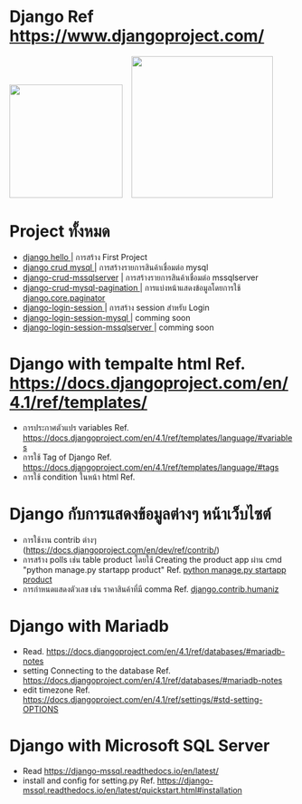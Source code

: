 
# Django Ref https://www.djangoproject.com/
<img src="https://upload.wikimedia.org/wikipedia/commons/7/75/Django_logo.svg" width="200" >  &nbsp;&nbsp; <img src="https://mariadb.com/wp-content/uploads/2019/11/mariadb-horizontal-blue.svg" width="250"/>
# Project ทั้งหมด 
* <a href="https://github.com/kiadbodinchansuk/Django/tree/main/djangohello"> django hello </a> | การสร้าง First Project
* <a href="https://github.com/kiadbodinchansuk/Django/tree/main/djangocrudmysql"> django crud mysql </a>|  การสร้างรายการสินค้าเชื่อมต่อ mysql 
* <a href="https://github.com/kiadbodinchansuk/Django/tree/main/django-crud-mssqlserver"> django-crud-mssqlserver</a> | การสร้างรายการสินค้าเชื่อมต่อ  mssqlserver
* <a href="https://github.com/kiadbodinchansuk/Django/tree/main/django-crud-mysql-pagination"> django-crud-mysql-pagination </a> |  การแบ่งหน้าแสดงข้อมูลโดยการใช้ <a href="https://docs.djangoproject.com/en/4.0/_modules/django/core/paginator/"> django.core.paginator </a>  
* <a href="https://github.com/kiadbodinchansuk/Django/tree/main/django-login-session"> django-login-session </a> | การสร้าง session สำหรับ Login
* <a href="https://github.com/kiadbodinchansuk/Django/">django-login-session-mysql </a> | comming soon 
* <a href="https://github.com/kiadbodinchansuk/Django/">django-login-session-mssqlserver </a> | comming soon 




# Django with tempalte html Ref. https://docs.djangoproject.com/en/4.1/ref/templates/
* การประกาศตัวแปร variables Ref. https://docs.djangoproject.com/en/4.1/ref/templates/language/#variables
* การใช้ Tag of Django Ref. https://docs.djangoproject.com/en/4.1/ref/templates/language/#tags
* การใช้ condition ในหน้า html Ref. 

# Django กับการแสดงข้อมูลต่างๆ หน้าเว็บไซต์
* การใช้งาน contrib ต่างๆ (https://docs.djangoproject.com/en/dev/ref/contrib/)
* การสร้าง polls เช่น table product โดยใช้ Creating the product app ผ่าน cmd "python manage.py startapp product" 
 Ref. <a href="https://docs.djangoproject.com/en/dev/intro/tutorial01/"> python manage.py startapp product </a> 
* การกำหนดแสดงตัวเลข เช่น ราคาสินค้าที่มี comma Ref. <a href="https://docs.djangoproject.com/en/dev/ref/contrib/humanize/#ref-contrib-humanize"> django.contrib.humaniz </a> 

# Django with Mariadb
* Read. https://docs.djangoproject.com/en/4.1/ref/databases/#mariadb-notes
* setting Connecting to the database Ref. https://docs.djangoproject.com/en/4.1/ref/databases/#mariadb-notes
* edit timezone Ref. https://docs.djangoproject.com/en/4.1/ref/settings/#std-setting-OPTIONS

# Django with Microsoft SQL Server
* Read https://django-mssql.readthedocs.io/en/latest/
* install and config for setting.py Ref. https://django-mssql.readthedocs.io/en/latest/quickstart.html#installation
